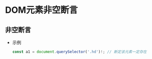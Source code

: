 # DOM元素非空断言

## 非空断言

*   示例

    ```typescript
    const a1 = document.querySelector('.hd')!; // 断定该元素一定存在
    ```
